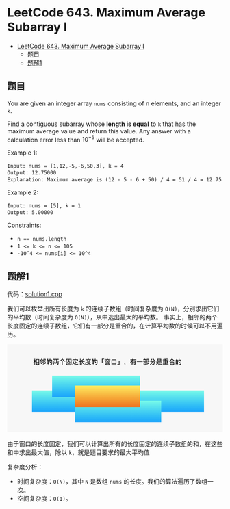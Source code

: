 # LeetCode 643. Maximum Average Subarray I

- [LeetCode 643. Maximum Average Subarray I](#leetcode-643-maximum-average-subarray-i)
  - [题目](#题目)
  - [题解1](#题解1)

## 题目

You are given an integer array `nums` consisting of n elements, and an integer `k`.

Find a contiguous subarray whose **length is equal** to `k` that has the maximum average value and return this value. Any answer with a calculation error less than $10^{-5}$ will be accepted.

Example 1:

```
Input: nums = [1,12,-5,-6,50,3], k = 4
Output: 12.75000
Explanation: Maximum average is (12 - 5 - 6 + 50) / 4 = 51 / 4 = 12.75
```

Example 2:

```
Input: nums = [5], k = 1
Output: 5.00000
```
 
Constraints:

* `n == nums.length`
* `1 <= k <= n <= 105`
* `-10^4 <= nums[i] <= 10^4`

## 题解1

代码：[solution1.cpp](solution1.cpp)

我们可以枚举出所有长度为 `k` 的连续子数组（时间复杂度为 `O(N)`，分别求出它们的平均数（时间复杂度为 `O(N)`），从中选出最大的平均数。 事实上，相邻的两个长度固定的连续子数组，它们有一部分是重合的，在计算平均数的时候可以不用遍历。

![](lc643_assets/1.png)

由于窗口的长度固定，我们可以计算出所有的长度固定的连续子数组的和，在这些和中求出最大值，除以 `k`，就是题目要求的最大平均值

复杂度分析：

* 时间复杂度：`O(N)`，其中 `N` 是数组 `nums` 的长度。我们的算法遍历了数组一次。
* 空间复杂度：`O(1)`。
